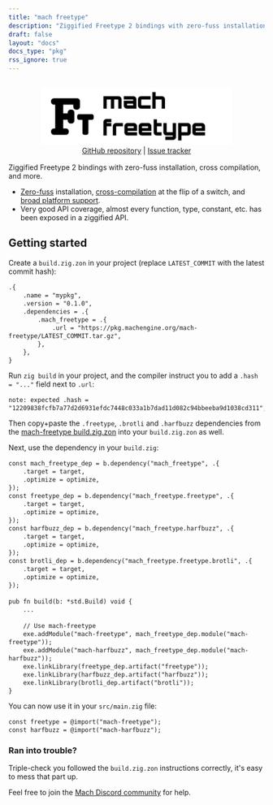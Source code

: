 ```yaml
---
title: "mach freetype"
description: "Ziggified Freetype 2 bindings with zero-fuss installation, cross compilation, and more."
draft: false
layout: "docs"
docs_type: "pkg"
rss_ignore: true
---
```


<div style="display: flex; flex-direction: column; justify-content: space-between; align-items: center; margin-bottom: 1rem;">
    <picture>
        <source media="(prefers-color-scheme: dark)" srcset="/assets/mach/freetype-full-dark.svg">
        <img alt="mach-freetype" src="/assets/mach/freetype-full-light.svg" style="height: 7rem; margin-top: 1rem;">
    </picture>
    <span>
        <a href="https://github.com/hexops/mach-freetype">GitHub repository</a> | <a href="https://github.com/hexops/mach/issues?q=is%3Aissue+is%3Aopen+label%3Afreetype">Issue tracker</a>
    </span>
</div>

Ziggified Freetype 2 bindings with zero-fuss installation, cross compilation, and more.

* [Zero-fuss](../../about/goals#zero-fuss-installation) installation, [cross-compilation](../../about/goals#seamless-cross-compilation) at the flip of a switch, and [broad platform support](../../about/platforms).
* Very good API coverage, almost every function, type, constant, etc. has been exposed in a ziggified API.

## Getting started

Create a `build.zig.zon` in your project (replace `LATEST_COMMIT` with the latest commit hash):

```zig
.{
    .name = "mypkg",
    .version = "0.1.0",
    .dependencies = .{
        .mach_freetype = .{
            .url = "https://pkg.machengine.org/mach-freetype/LATEST_COMMIT.tar.gz",
        },
    },
}
```

Run `zig build` in your project, and the compiler instruct you to add a `.hash = "..."` field next to `.url`:

```
note: expected .hash = "12209838fcfb7a77d2d6931efdc7448c033a1b7dad11d082c94bbeeba9d1038cd311",
```

Then copy+paste the `.freetype`, `.brotli` and `.harfbuzz` dependencies from the [mach-freetype build.zig.zon](https://github.com/hexops/mach-freetype/blob/main/build.zig.zon) into your `build.zig.zon` as well.

Next, use the dependency in your `build.zig`:

```zig
const mach_freetype_dep = b.dependency("mach_freetype", .{
    .target = target,
    .optimize = optimize,
});
const freetype_dep = b.dependency("mach_freetype.freetype", .{
    .target = target,
    .optimize = optimize,
});
const harfbuzz_dep = b.dependency("mach_freetype.harfbuzz", .{
    .target = target,
    .optimize = optimize,
});
const brotli_dep = b.dependency("mach_freetype.freetype.brotli", .{
    .target = target,
    .optimize = optimize,
});

pub fn build(b: *std.Build) void {
    ...

    // Use mach-freetype
    exe.addModule("mach-freetype", mach_freetype_dep.module("mach-freetype"));
    exe.addModule("mach-harfbuzz", mach_freetype_dep.module("mach-harfbuzz"));
    exe.linkLibrary(freetype_dep.artifact("freetype"));
    exe.linkLibrary(harfbuzz_dep.artifact("harfbuzz"));
    exe.linkLibrary(brotli_dep.artifact("brotli"));
}
```

You can now use it in your `src/main.zig` file:

```zig
const freetype = @import("mach-freetype");
const harfbuzz = @import("mach-harfbuzz");
```

### Ran into trouble?

Triple-check you followed the `build.zig.zon` instructions correctly, it's easy to mess that part up.

Feel free to join the [Mach Discord community](../../discord) for help.
